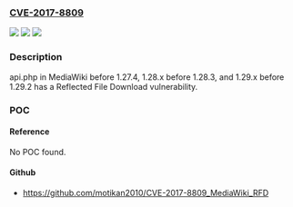 ### [CVE-2017-8809](https://cve.mitre.org/cgi-bin/cvename.cgi?name=CVE-2017-8809)
![](https://img.shields.io/static/v1?label=Product&message=MediaWiki%20before%201.27.4%2C%201.28.x%20before%201.28.3%2C%20and%201.29.x%20before%201.29.2&color=blue)
![](https://img.shields.io/static/v1?label=Version&message=n%2Fa&color=blue)
![](https://img.shields.io/static/v1?label=Vulnerability&message=Reflected%20File%20Download&color=brighgreen)

### Description

api.php in MediaWiki before 1.27.4, 1.28.x before 1.28.3, and 1.29.x before 1.29.2 has a Reflected File Download vulnerability.

### POC

#### Reference
No POC found.

#### Github
- https://github.com/motikan2010/CVE-2017-8809_MediaWiki_RFD

